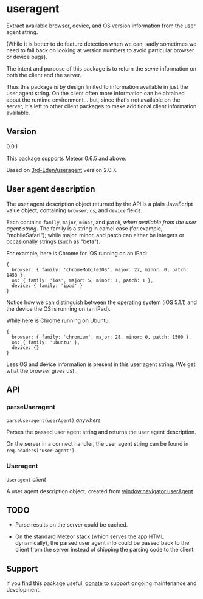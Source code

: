 # useragent

Extract available browser, device, and OS version information from the
user agent string.

(While it is better to do feature detection when we can, sadly
sometimes we need to fall back on looking at version numbers to avoid
particular browser or device bugs).

The intent and purpose of this package is to return the *same*
information on both the client and the server.

Thus this package is by design limited to information available in
just the user agent string.  On the client often more information can
be obtained about the runtime environment... but, since that's not
available on the server, it's left to other client packages to make
additional client information available.


## Version

0.0.1

This package supports Meteor 0.6.5 and above.

Based on
[3rd-Eden/useragent](https://github.com/3rd-Eden/useragent)
version 2.0.7.


## User agent description

The user agent description object returned by the API is a plain
JavaScript value object, containing `browser`, `os`, and `device`
fields.

Each contains `family`, `major`, `minor`, and `patch`, *when available
from the user agent string*.  The family is a string in camel case (for
example, "mobileSafari"); while major, minor, and patch can either be
integers or occasionally strings (such as "beta").

For example, here is Chrome for iOS running on an iPad:

```
{
  browser: { family: 'chromeMobileIOS', major: 27, minor: 0, patch: 1453 },
  os: { family: 'ios', major: 5, minor: 1, patch: 1 },
  device: { family: 'ipad' }
}
```

Notice how we can distinguish between the operating system (iOS 5.1.1)
and the device the OS is running on (an iPad).

While here is Chrome running on Ubuntu:

```
{
  browser: { family: 'chromium', major: 28, minor: 0, patch: 1500 },
  os: { family: 'ubuntu' },
  device: {}
}
```

Less OS and device information is present in this user agent string.
(We get what the browser gives us).


## API

### parseUseragent

`parseUseragent(userAgent)`  *anywhere*

Parses the passed user agent string and returns the user agent
description.

On the server in a connect handler, the user agent string can be found
in `req.headers['user-agent']`.


### Useragent

`Useragent`  *client*

A user agent description object, created from
[window.navigator.userAgent](https://developer.mozilla.org/en-US/docs/Web/API/window.navigator.userAgent).


## TODO

* Parse results on the server could be cached.

* On the standard Meteor stack (which serves the app HTML
  dynamically), the parsed user agent info could be passed back to the
  client from the server instead of shipping the parsing code to the
  client.


## Support

If you find this package useful,
[donate](https://www.gittip.com/awwx/) to support ongoing maintenance
and development.
